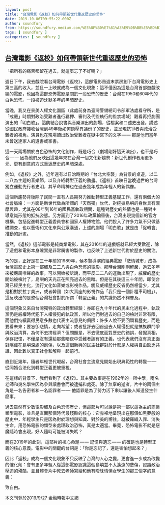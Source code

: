```yaml
---
layout: post
title: "台灣電影《返校》如何帶領新世代重返歷史的恐怖"
date: 2019-10-06T09:55:22.000Z
author: soundfury
from: https://soundfury.medium.com/%E5%8F%B0%E7%81%A3%E9%9B%BB%E5%BD%B1-%E8%BF%94%E6%A0%A1-%E5%A6%82%E4%BD%95%E5%B8%B6%E9%A0%98%E6%96%B0%E4%B8%96%E4%BB%A3%E9%87%8D%E8%BF%94%E6%AD%B7%E5%8F%B2%E7%9A%84%E6%81%90%E6%80%96-798ea1912d7f?source=rss-37ea7441b075------2
tags: [ soundfury ]
categories: [ soundfury ]
---
```

<!--1570355722000-->
[台灣電影《返校》如何帶領新世代重返歷史的恐怖](https://soundfury.medium.com/%E5%8F%B0%E7%81%A3%E9%9B%BB%E5%BD%B1-%E8%BF%94%E6%A0%A1-%E5%A6%82%E4%BD%95%E5%B8%B6%E9%A0%98%E6%96%B0%E4%B8%96%E4%BB%A3%E9%87%8D%E8%BF%94%E6%AD%B7%E5%8F%B2%E7%9A%84%E6%81%90%E6%80%96-798ea1912d7f?source=rss-37ea7441b075------2)
------

<div>
<p>「把所有的痛苦都留在過去，就這麼忘了不好嗎？」</p><p>週日下午，我去戲院看台灣電影《返校》，這部電影首週末票房創下台灣電影史上第三高的收入，並且一上映就成為一個文化現象：這不僅因為這是台灣首部遊戲改編的電影，也因為這部恐怖電影是關於一段恐怖的歷史：台灣在1950和60年代的白色恐怖。一段被迫沈默多年的黑暗歷史。</p><p>當晚，我又在景美人權文化園區（此處前身為臺灣警備總司令部軍法處看守所，是「戒嚴」時期對政治受難者進行羈押、審判及代監執行的監禁場域）觀看再拒劇團演出的「明白歌」。這齣結合說書與音樂演出的劇場，從檔案和口述史出發，講述從國民政府接收台灣到49年後如何鎮壓異議份子的歷史，並呈現抗爭者與政治受難者的視角。演員也在現場讀出政治受難者在獄中寫下的文字 — — 那是他們當年未曾送達家人的遺書或家書。</p><p>這一天兩場關於白色恐怖的文化創作，既是巧合（劇場剛好這天演出），也不是巧合 — — 因為他們反映出這幾年來在台灣一個文化新趨勢：新世代創作者用更多元、更有創意的方式重返歷史的黑暗深處。</p><p>例如，《返校》之外，近年還有以日治時期的「台北大空襲」為背景的桌遊，以二二八為主題的音樂節，以及介紹轉型正義的動畫。《返校》首映日當晚過世的台灣獨立運動先行者史明，其革命精神也在過去幾年成為年輕人的新偶像。</p><p>這個新趨勢背後除了民間一直有人長期努力推動轉型正義基礎工作，還有兩個大的社會脈絡：一方面是新世代做為所謂的「天然獨」世代，對挖掘島嶼的身世具有濃厚興趣，尤其在08年到16年的國民黨執政期間，這種對歷史的熱情也是一種對主導意識形態的抵抗姿態。另方面到了2016年政黨輪替後，台灣出現幾個新的官方機構，包括促進轉型正義委員會和國家人權博物館，他們投入了許多力氣不只做基礎調查，也以藝術和文化來與公眾溝通，上述的劇場「明白歌」就是由「促轉會」推動的計畫。</p><p>當然，《返校》這部電影是純商業電影，其在2016年的遊戲版就已經大受歡迎，除了遊戲和電影本身確實是非常厲害的製作，也反映了上述新世代對於歷史的關注。</p><p>巧的是，正好是在三十年前的1989年，候孝賢導演的經典電影「悲情城市」成為台灣電影史上第一部觸及二二八與白色恐怖的電影。那時台灣剛剛解嚴，過去多年來被嚴厲噤聲的故事，可以開始被訴說，而平反二二八的運動出現了，威權的歷史開始被檢討了，島嶼的天光正在照亮過去的黑暗。但是在其後這三十年間，即使台灣已經民主化，流行文化如音樂或影視作品，觸及威權歷史反省仍然相當少，尤其是相對於拉丁美洲，或者韓國（如大賣座的影視作品「我只是一個計程車司機」）。這反映出的是整個台灣社會對於所謂「轉型正義」的共識仍然不夠普及。</p><p>這個現象又來自台灣獨特的政治轉型經驗：亦即在九十年代的民主化過程中，執政黨仍是威權時代犯下人權侵犯的執政黨，所以他們對過去的自己的檢討非常有限，而他們持續贏得民意多數也代表主流意見的侷限：許多人說不要回頭看歷史，而是要看未來；要忘卻悲情，走向希望；或者批評去回首過去人權侵犯就是搞族群鬥爭與政治清算，為何不去拼經濟？但問題是，不去徹底面對歷史的錯誤，發掘真相，保存記憶，不僅是沒有還給那些暗夜中受難者該有的正義，也代表我們沒有真正面對隱藏在島嶼深處的創傷，以及這個新興的民主社群對於什麼是人權與自由缺乏共識，因此難以真正社會和解與一起前行。</p><p>直到近幾年，隨者年輕世代崛起，台灣社會主流意見開始出現典範性的轉變 — — 從同婚合法化到轉型正義更被重視。</p><p>在這樣的背景下，我們看到了《返校》。其主要故事是在1962年的一所中學，兩名老師和幾名學生因為參與讀書會而被逮捕和處死。除了無辜的逝者，片中的兩個主角是一名告密者和一名認罪者 — — 他認罪是為了努力活下來以讓後人知道發生什麼事。</p><p>過去雖然有少數電影觸及白色恐怖歷史，但這部片可以說是第一部以這為主的商業類型電影，並且是直面那個時代最殘酷的核心：它赤裸地呈現出在那個如黑夢般的歷史中，年輕學生只是因為對於理想與知識、對於美的嚮往，就被羅織入罪、消失生命。用恐怖電影的類型來處理政治恐怖，真是太適當。畢竟，恐怖電影不就是惡魔隨時會出現，好人隨時可能被消失嗎？</p><p>而在2019年的此刻，這部片的核心命題 — — 記憶與遺忘 — — 的確是也是轉型正義的核心意義。電影中的關鍵的台詞是：「你是忘記了，還是害怕想起來？」</p><p>因此「返校」成為一個文化現象不只反映了台灣的人心之變，更會進一步成為改變的催化劑：會有更多年輕人從這部電影認識這個島嶼並不太遙遠的悲傷，認識政治壓迫的殘酷，並且體會片中死去老師寫給和他有曖昧情愫女學生的那三個字的意義：</p><p>致自由。</p><p>本文刊登於2019/9/27 金融時報中文網</p><img src="https://medium.com/_/stat?event=post.clientViewed&referrerSource=full_rss&postId=798ea1912d7f" width="1" height="1" alt="">
</div>

